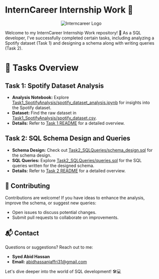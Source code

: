 # InternCareer Internship Work 🚀

<div align="center">
  <img src="https://media.licdn.com/dms/image/D560BAQHlks0JYwLgmA/company-logo_200_200/0/1702640177212/interncareers_logo?e=1717027200&v=beta&t=VTKIp_d1ity5Ee497z0KuLNwBt_eH6Kohm3AddUW-I8" alt="Interncareer Logo">
</div>

Welcome to my InternCareer Internship Work repository! 🚀 As a SQL developer, I've successfully completed certain tasks, including analyzing a Spotify dataset (Task 1) and designing a schema along with writing queries (Task 2).

# 🚀 Tasks Overview

## Task 1: Spotify Dataset Analysis

- **Analysis Notebook:** Explore [Task1_SpotifyAnalysis/spotify_dataset_analysis.ipynb](Task1_SpotifyAnalysis/spotify_dataset_analysis.ipynb) for insights into the Spotify dataset.
- **Dataset:** Find the raw dataset in [Task1_SpotifyAnalysis/spotify_dataset.csv](Task1_SpotifyAnalysis/spotify_dataset.csv).
- **Details:** Refer to [Task 1 README](Task1_SpotifyAnalysis/README.md) for a detailed overview.

## Task 2: SQL Schema Design and Queries

- **Schema Design:** Check out [Task2_SQLQueries/schema_design.sql](Task2_SQLQueries/schema_design.sql) for the schema design.
- **SQL Queries:** Explore [Task2_SQLQueries/queries.sql](Task2_SQLQueries/queries.sql) for the SQL queries written for the designed schema.
- **Details:** Refer to [Task 2 README](Task2_SQLQueries/README.md) for a detailed overview.

## 🤝 Contributing

Contributions are welcome! If you have ideas to enhance the analysis, improve the schema, or suggest new queries:

- Open issues to discuss potential changes.
- Submit pull requests to collaborate on improvements.

## 📬 Contact

Questions or suggestions? Reach out to me:

- **Syed Abid Hassan**
- **Email:** [abidhassanjaffri31@gmail.com](mailto:abidhassanjaffri31@gmail.com)

Let's dive deeper into the world of SQL development! 🛠️💻
